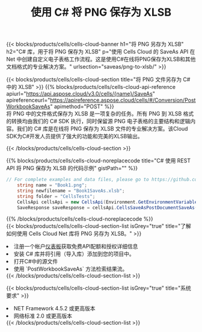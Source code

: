 ﻿---
title: 使用 C# 将 PNG 保存为 XLSB
description: 利用Aspose.Cells Cloud SDK for C#将PNG格式文件保存为XLSB格式文件。
kwords: Excel, Save PNG as XLSB, REST, C#
howto: How to save PNG as XLSB using Aspose.Cells Cloud C# library.
---
{{< blocks/products/cells/cells-cloud-banner h1="将 PNG 另存为 XLSB" h2="C# 库，用于将 PNG 保存为 XLSB" p="使用 Cells Cloud 的 SaveAs API 在 Net 中创建自定义电子表格工作流程。这是使用C#在线将PNG保存为XLSB和其他文档格式的专业解决方案。" urlsection="saveas/png-to-xlsb/" >}}

{{< blocks/products/cells/cells-cloud-section title="将 PNG 文件另存为 C# 中的 XLSB" >}}
{{% blocks/products/cells/cells-cloud-api-reference apiurl="https://api.aspose.cloud/v3.0/cells/{name}/SaveAs" apireferenceurl="https://apireference.aspose.cloud/cells/#/Conversion/PostWorkbookSaveAs" apimethod="POST" %}}
<br/>
将 PNG 中的文件格式保存为 XLSB 是一项复杂的任务。所有 PNG 到 XLSB 格式的转换均由我们的 C# SDK 执行，同时保留源 PNG 电子表格的主要结构和逻辑内容。我们的 C# 库是在线将 PNG 保存为 XLSB 文件的专业解决方案。该Cloud SDK为C#开发人员提供了强大的功能和完美的XLSB输出。

{{< /blocks/products/cells/cells-cloud-section >}}

{{% blocks/products/cells/cells-cloud-noreplacecode title="C# 使用 REST API 将 PNG 保存为 XLSB 的代码示例" gistPath="" %}}
  
```cs
// For complete examples and data files, please go to https://github.com/aspose-cells-cloud/aspose-cells-cloud-dotnet/
    string name = "Book1.png";
    string newfilename = "Book1SaveAs.xlsb";
    string folder = "CellsTests";
    CellsApi cellsApi = new CellsApi(Environment.GetEnvironmentVariable("ProductClientId"), Environment.GetEnvironmentVariable("ProductClientSecret"));
    SaveResponse saveResponse = cellsApi.CellsSaveAsPostDocumentSaveAs(name, null, newfilename, null,null,folder);
```
  
{{% /blocks/products/cells/cells-cloud-noreplacecode %}}
<br/>
{{< blocks/products/cells/cells-cloud-section-list isGrey="true" title="了解如何使用 Cells Cloud Net 库将 PNG 另存为 XLSB。" >}}
<li>注册一个帐户<a href="https://dashboard.aspose.cloud/">仪表板</a>获取免费API配额和授权详细信息</li>
<li>安装 C# 库并将引用（导入库）添加到您的项目中。</li>
<li>打开C#中的源文件</li>
<li>使用 `PostWorkbookSaveAs` 方法检索结果流。</li>
{{< /blocks/products/cells/cells-cloud-section-list >}}

{{< blocks/products/cells/cells-cloud-section-list isGrey="true" title="系统要求" >}}
<li>NET Framework 4.5.2 或更高版本</li>
<li>网络标准 2.0 或更高版本</li>
{{< /blocks/products/cells/cells-cloud-section-list >}}
